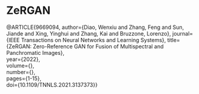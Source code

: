 # ZeRGAN
@ARTICLE{9669094, 
author={Diao, Wenxiu and Zhang, Feng and Sun, Jiande and Xing, Yinghui and Zhang, Kai and Bruzzone, Lorenzo}, 
 journal={IEEE Transactions on Neural Networks and Learning Systems},   title={ZeRGAN: Zero-Reference GAN for Fusion of Multispectral and Panchromatic Images},  
year={2022},  
volume={},  
number={},  
pages={1-15},  
doi={10.1109/TNNLS.2021.3137373}}
